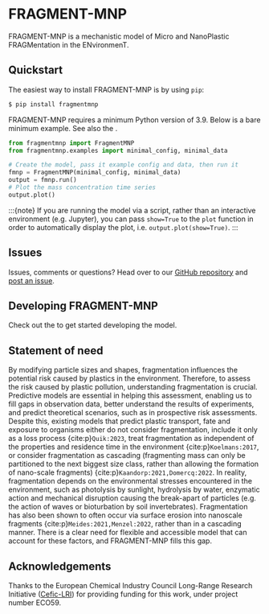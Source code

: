 # FRAGMENT-MNP

FRAGMENT-MNP is a mechanistic model of Micro and NanoPlastic FRAGMentation in the ENvironmenT.

## Quickstart

The easiest way to install FRAGMENT-MNP is by using `pip`:

```bash
$ pip install fragmentmnp
```

FRAGMENT-MNP requires a minimum Python version of 3.9. Below is a bare minimum example. See also the [](example-usage.ipynb).

```python
from fragmentmnp import FragmentMNP
from fragmentmnp.examples import minimal_config, minimal_data

# Create the model, pass it example config and data, then run it
fmnp = FragmentMNP(minimal_config, minimal_data)
output = fmnp.run()
# Plot the mass concentration time series
output.plot()
```

:::{note}
If you are running the model via a script, rather than an interactive environment (e.g. Jupyter), you can pass `show=True` to the `plot` function in order to automatically display the plot, i.e. `output.plot(show=True)`.
:::

## Issues

Issues, comments or questions? Head over to our [GitHub repository](https://github.com/microplastics-cluster/fragment-mnp) and [post an issue](https://github.com/microplastics-cluster/fragment-mnp/issues).

## Developing FRAGMENT-MNP

Check out the [](developers/quickstart.md) to get started developing the model.

## Statement of need

By modifying particle sizes and shapes, fragmentation influences the potential risk caused by plastics in the environment. Therefore, to assess the risk caused by plastic pollution, understanding fragmentation is crucial. Predictive models are essential in helping this assessment, enabling us to fill gaps in observation data, better understand the results of experiments, and predict theoretical scenarios, such as in prospective risk assessments. Despite this, existing models that predict plastic transport, fate and exposure to organisms either do not consider fragmentation, include it only as a loss process {cite:p}`Quik:2023`, treat fragmentation as independent of the properties and residence time in the environment {cite:p}`Koelmans:2017`, or consider fragmentation as cascading (fragmenting mass can only be partitioned to the next biggest size class, rather than allowing the formation of nano-scale fragments) {cite:p}`Kaandorp:2021,Domercq:2022`. In reality, fragmentation depends on the environmental stresses encountered in the environment, such as photolysis by sunlight, hydrolysis by water, enzymatic action and mechanical disruption causing the break-apart of particles (e.g. the action of waves or bioturbation by soil invertebrates). Fragmentation has also been shown to often occur via surface erosion into nanoscale fragments {cite:p}`Meides:2021,Menzel:2022`, rather than in a cascading manner. There is a clear need for flexible and accessible model that can account for these factors, and FRAGMENT-MNP fills this gap.

## Acknowledgements

Thanks to the European Chemical Industry Council Long-Range Research Initiative ([Cefic-LRI](https://cefic-lri.org/)) for providing funding for this work, under project number ECO59.

